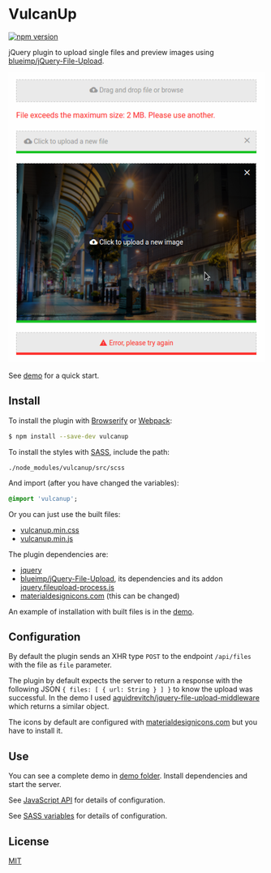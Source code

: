 # VulcanUp

[![npm version](https://badge.fury.io/js/vulcanup.svg)](https://badge.fury.io/js/vulcanup)

jQuery plugin to upload single files and preview images using [blueimp/jQuery-File-Upload](https://github.com/blueimp/jQuery-File-Upload).

<img src="./example-screenshot.png" alt="Demo">

See [demo](./demo) for a quick start.

## Install

To install the plugin with [Browserify](http://browserify.org) or [Webpack](https://webpack.github.io):

```bash
$ npm install --save-dev vulcanup
```

To install the styles with [SASS](http://sass-lang.com), include the path:

```
./node_modules/vulcanup/src/scss
```

And import (after you have changed the variables):

```sass
@import 'vulcanup';
```

Or you can just use the built files:

- [vulcanup.min.css](https://raw.githubusercontent.com/vulcan-estudios/vulcanup/master/dist/vulcanup.min.css)
- [vulcanup.min.js](https://raw.githubusercontent.com/vulcan-estudios/vulcanup/master/dist/vulcanup.min.js)

The plugin dependencies are:

- [jquery](http://jquery.com)
- [blueimp/jQuery-File-Upload](https://github.com/blueimp/jQuery-File-Upload), its dependencies and its addon [jquery.fileupload-process.js](https://github.com/blueimp/jQuery-File-Upload/blob/master/js/jquery.fileupload-process.js)
- [materialdesignicons.com](https://materialdesignicons.com) (this can be changed)

An example of installation with built files is in the [demo](./demo).

## Configuration

By default the plugin sends an XHR type `POST` to the endpoint `/api/files` with the file as `file` parameter.

The plugin by default expects the server to return a response with the following JSON `{ files: [ { url: String } ] }` to know the upload was successful. In the demo I used [aguidrevitch/jquery-file-upload-middleware](https://github.com/aguidrevitch/jquery-file-upload-middleware) which returns a similar object.

The icons by default are configured with [materialdesignicons.com](https://materialdesignicons.com) but you have to install it.

## Use

You can see a complete demo in [demo folder](./demo). Install dependencies and start the server.

See [JavaScript API](./JS.md) for details of configuration.

See [SASS variables](./SASS.md) for details of configuration.

## License

[MIT](./LICENSE)
